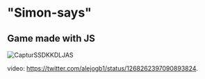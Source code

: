 # "Simon-says"
## Game made with JS
![CapturSSDKKDLJAS](https://user-images.githubusercontent.com/52103963/87343728-b2a66d00-c523-11ea-9285-f15acc088e5e.PNG)

video: https://twitter.com/alejogb1/status/1268262397090893824.
